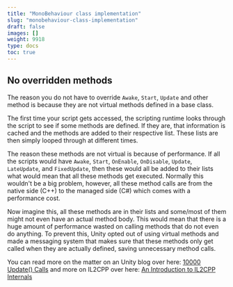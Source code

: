 ```yaml
---
title: "MonoBehaviour class implementation"
slug: "monobehaviour-class-implementation"
draft: false
images: []
weight: 9918
type: docs
toc: true
---
```


## No overridden methods
The reason you do not have to override `Awake`, `Start`, `Update` and other method is because they are not virtual methods defined in a base class.

The first time your script gets accessed, the scripting runtime looks through the script to see if some methods are defined. If they are, that information is cached and the methods are added to their respective list. These lists are then simply looped through at different times.

The reason these methods are not virtual is because of performance. If all the scripts would have `Awake`, `Start`, `OnEnable`, `OnDisable`, `Update`, `LateUpdate`, and `FixedUpdate`, then these would all be added to their lists what would mean that all these methods get executed. Normally this wouldn't be a big problem, however, all these method calls are from the native side (C++) to the managed side (C#) which comes with a performance cost.

Now imagine this, all these methods are in their lists and some/most of them might not even have an actual method body. This would mean that there is a huge amount of performance wasted on calling methods that do not even do anything. To prevent this, Unity opted out of using virtual methods and made a messaging system that makes sure that these methods only get called when they are actually defined, saving unnecessary method calls.

You can read more on the matter on an Unity blog over here: [10000 Update() Calls][1] and more on IL2CPP over here: [An Introduction to IL2CPP Internals][2] 


  [1]: http://blogs.unity3d.com/2015/12/23/1k-update-calls/
  [2]: http://blogs.unity3d.com/2015/05/06/an-introduction-to-ilcpp-internals/

